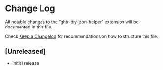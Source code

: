# Change Log

All notable changes to the "ghtr-diy-json-helper" extension will be documented in this file.

Check [Keep a Changelog](http://keepachangelog.com/) for recommendations on how to structure this file.

## [Unreleased]

- Initial release
